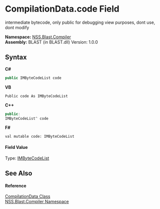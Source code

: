 # CompilationData.code Field
 

intermediate bytecode, only public for debugging view purposes, dont use, dont modify

**Namespace:**&nbsp;<a href="26a25caa-f50b-92ad-f15c-dbb9db1493ae.md">NSS.Blast.Compiler</a><br />**Assembly:**&nbsp;BLAST (in BLAST.dll) Version: 1.0.0

## Syntax

**C#**<br />
``` C#
public IMByteCodeList code
```

**VB**<br />
``` VB
Public code As IMByteCodeList
```

**C++**<br />
``` C++
public:
IMByteCodeList^ code
```

**F#**<br />
``` F#
val mutable code: IMByteCodeList
```


#### Field Value
Type: <a href="58d16a0d-86d3-8bfb-792d-12e6fd1d4482.md">IMByteCodeList</a>

## See Also


#### Reference
<a href="52667f7e-8dc6-6543-e265-fdc90d6834fa.md">CompilationData Class</a><br /><a href="26a25caa-f50b-92ad-f15c-dbb9db1493ae.md">NSS.Blast.Compiler Namespace</a><br />